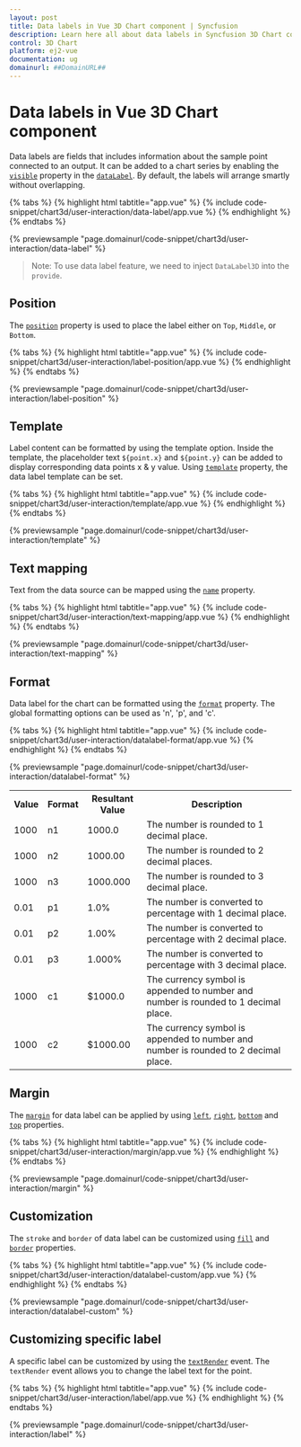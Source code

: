 ```yaml
---
layout: post
title: Data labels in Vue 3D Chart component | Syncfusion
description: Learn here all about data labels in Syncfusion 3D Chart component of Syncfusion Essential JS 2 and more.
control: 3D Chart
platform: ej2-vue
documentation: ug
domainurl: ##DomainURL##
---
```


# Data labels in Vue 3D Chart component

Data labels are fields that includes information about the sample point connected to an output. It can be added to a chart series by enabling the [`visible`](https://ej2.syncfusion.com/vue/documentation/api/chart3d/dataLabelStyleModel/#visible) property in the [`dataLabel`](https://ej2.syncfusion.com/vue/documentation/api/chart3d/series3D/#datalabel). By default, the labels will arrange smartly without overlapping.

{% tabs %}
{% highlight html tabtitle="app.vue" %}
{% include code-snippet/chart3d/user-interaction/data-label/app.vue %}
{% endhighlight %}
{% endtabs %}
        
{% previewsample "page.domainurl/code-snippet/chart3d/user-interaction/data-label" %}

>Note: To use data label feature, we need to inject `DataLabel3D` into the `provide`.

## Position

The [`position`](https://ej2.syncfusion.com/vue/documentation/api/chart3d/dataLabelStyleModel/#position) property is used to place the label either on `Top`, `Middle`, or `Bottom`.

{% tabs %}
{% highlight html tabtitle="app.vue" %}
{% include code-snippet/chart3d/user-interaction/label-position/app.vue %}
{% endhighlight %}
{% endtabs %}
        
{% previewsample "page.domainurl/code-snippet/chart3d/user-interaction/label-position" %}

## Template

Label content can be formatted by using the template option. Inside the template, the placeholder text `${point.x}` and `${point.y}` can be added to display corresponding data points x & y value. Using [`template`](https://ej2.syncfusion.com/vue/documentation/api/chart3d/dataLabelStyleModel/#template) property, the data label template can be set.

{% tabs %}
{% highlight html tabtitle="app.vue" %}
{% include code-snippet/chart3d/user-interaction/template/app.vue %}
{% endhighlight %}
{% endtabs %}
        
{% previewsample "page.domainurl/code-snippet/chart3d/user-interaction/template" %}

## Text mapping

Text from the data source can be mapped using the [`name`](https://ej2.syncfusion.com/vue/documentation/api/chart3d/dataLabelStyleModel/#name) property.

{% tabs %}
{% highlight html tabtitle="app.vue" %}
{% include code-snippet/chart3d/user-interaction/text-mapping/app.vue %}
{% endhighlight %}
{% endtabs %}
        
{% previewsample "page.domainurl/code-snippet/chart3d/user-interaction/text-mapping" %}

## Format

Data label for the chart can be formatted using the [`format`](https://ej2.syncfusion.com/vue/documentation/api/chart3d/dataLabelStyleModel/#format) property. The global formatting options can be used as 'n', 'p', and 'c'.

{% tabs %}
{% highlight html tabtitle="app.vue" %}
{% include code-snippet/chart3d/user-interaction/datalabel-format/app.vue %}
{% endhighlight %}
{% endtabs %}
        
{% previewsample "page.domainurl/code-snippet/chart3d/user-interaction/datalabel-format" %}

<table>
  <tr>
    <th>Value</th>
    <th>Format</th>
    <th>Resultant Value</th>
    <th>Description</th>
  </tr>
  <tr>
    <td>1000</td>
    <td>n1</td>
    <td>1000.0</td>
    <td>The number is rounded to 1 decimal place.</td>
  </tr>
  <tr>
    <td>1000</td>
    <td>n2</td>
    <td>1000.00</td>
    <td>The number is rounded to 2 decimal places.</td>
  </tr>
   <tr>
    <td>1000</td>
    <td>n3</td>
    <td>1000.000</td>
    <td>The number is rounded to 3 decimal place.</td>
  </tr>
  <tr>
    <td>0.01</td>
    <td>p1</td>
    <td>1.0%</td>
    <td>The number is converted to percentage with 1 decimal place.</td>
  </tr>
  <tr>
    <td>0.01</td>
    <td>p2</td>
    <td>1.00%</td>
    <td>The number is converted to percentage with 2 decimal place.</td>
  </tr>
   <tr>
    <td>0.01</td>
    <td>p3</td>
    <td>1.000%</td>
    <td>The number is converted to percentage with 3 decimal place.</td>
  </tr>
  <tr>
    <td>1000</td>
    <td>c1</td>
    <td>$1000.0</td>
    <td>The currency symbol is appended to number and number is rounded to 1 decimal place.</td>
  </tr>
   <tr>
    <td>1000</td>
    <td>c2</td>
    <td>$1000.00</td>
    <td>The currency symbol is appended to number and number is rounded to 2 decimal place.</td>
  </tr>
</table>

## Margin

The [`margin`](https://ej2.syncfusion.com/vue/documentation/api/chart3d/dataLabelStyleModel/#margin) for data label can be applied by using [`left`](https://ej2.syncfusion.com/vue/documentation/api/chart3d/marginModel/#left), [`right`](https://ej2.syncfusion.com/vue/documentation/api/chart3d/marginModel/#right), [`bottom`](https://ej2.syncfusion.com/vue/documentation/api/chart3d/marginModel/#bottom) and [`top`](https://ej2.syncfusion.com/vue/documentation/api/chart3d/marginModel/#top) properties.

{% tabs %}
{% highlight html tabtitle="app.vue" %}
{% include code-snippet/chart3d/user-interaction/margin/app.vue %}
{% endhighlight %}
{% endtabs %}
        
{% previewsample "page.domainurl/code-snippet/chart3d/user-interaction/margin" %}

## Customization

The `stroke` and `border` of data label can be customized using [`fill`](https://ej2.syncfusion.com/vue/documentation/api/chart3d/dataLabelStyle/#fill) and [`border`](https://ej2.syncfusion.com/vue/documentation/api/chart3d/dataLabelStyle/#border) properties.

{% tabs %}
{% highlight html tabtitle="app.vue" %}
{% include code-snippet/chart3d/user-interaction/datalabel-custom/app.vue %}
{% endhighlight %}
{% endtabs %}
        
{% previewsample "page.domainurl/code-snippet/chart3d/user-interaction/datalabel-custom" %}

## Customizing specific label

A specific label can be customized by using the [`textRender`](https://ej2.syncfusion.com/vue/documentation/api/chart3d/i3DTextRenderEventArgs/) event.  The `textRender` event allows you to change the label text for the point.

{% tabs %}
{% highlight html tabtitle="app.vue" %}
{% include code-snippet/chart3d/user-interaction/label/app.vue %}
{% endhighlight %}
{% endtabs %}
        
{% previewsample "page.domainurl/code-snippet/chart3d/user-interaction/label" %}